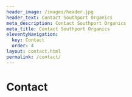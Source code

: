 ```yaml
---
header_image: /images/header.jpg
header_text: Contact Southport Organics
meta_description: Contact Southport Organics
meta_title: Contact Southport Organics
eleventyNavigation:
  key: Contact
  order: 4
layout: contact.html
permalink: /contact/
---
```

# Contact
